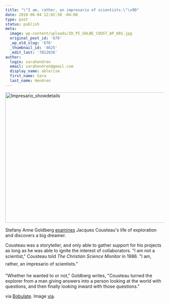 ```yaml
---
title: "\"I am, rather, an impresario of scientists.\"\x9D"
date: 2010-06-04 12:02:50 -04:00
type: post
status: publish
meta:
  image: wp-content/uploads/ID_PI_GOLBE_COUST_AP_001.jpg
  original_post_id: '676'
  _wp_old_slug: '676'
  _thumbnail_id: '4625'
  _edit_last: '7812036'
author:
  login: sarahendren
  email: sarahendren@gmail.com
  display_name: ablerism
  first_name: Sara
  last_name: Hendren
---
```


<p><a href="http://ablersite.files.wordpress.com/2010/06/impresario_showdetails.jpg"><img class="alignnone size-full wp-image-4625" alt="Impresario_showdetails" src="{{ site.baseurl }}/uploads/impresario_showdetails.jpg" width="610" height="412" /></a></p>
<p>Stefany Anne Goldberg <a href="http://www.thesmartset.com/article/article06021001.aspx">examines</a> Jacques Cousteau's life of exploration and discovers a big dreamer.</p>
<p>Cousteau was a storyteller, and only able to gather support for his projects as long as he was able to ignite the interest of collaborators. "I am not a scientist," Cousteau told <em>The Christian Science Monitor</em> in 1986. "I am, rather, an impresario of scientists."</p>
<p>"Whether he wanted to or not," Goldberg writes, "Cousteau turned the explorer from a man giving answers into a person looking at the world with questions, and then finally looking inward with those questions."</p>
<p>via <a href="http://bobulate.com/">Bobulate</a>. Image <a href="http://impresario.usegrid.net/">via</a>.</p>
